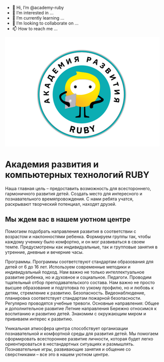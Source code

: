 - 👋 Hi, I’m @academy-ruby
- 👀 I’m interested in ...
- 🌱 I’m currently learning ...
- 💞️ I’m looking to collaborate on ...
- 📫 How to reach me ...

 ![Академия развития и компьютерных технологий RUBY](/assets/images/rubyacademy-logo.png)
# Академия развития и компьютерных технологий RUBY
Наша главная цель – предоставить возможность для всестороннего, гармоничного развития детей. Создать место для интересного и познавательного времяпровождения. 
С нами ребята учатся, раскрывают творческий потенциал, находят друзей.

## Мы ждем вас в нашем уютном центре
Помогаем подобрать направления развития в соответствии с возрастом и наклонностями ребенка. Формируем группы так, чтобы каждому ученику было комфортно, и он мог развиваться в своем темпе. Предусмотрены как индивидуальные, так и групповые занятия в утренние, дневные и вечерние часы.

Программы. Программы соответствуют стандартам образования для детей от 6 до 16 лет. Используем современные методики и индивидуальный подход. Нам важно не только интеллектуальное развитие ребенка, но и духовное и социальное.
Педагоги. Проводим тщательный отбор преподавательского состава. Нам важно не просто высшее образование и подготовка по узкому профилю, но и любовь к детям, стремление к развитию.
Безопасность. Видеонаблюдение, планировка соответствует стандартам пожарной безопасности. Регулярно проводятся учебные тревоги.
Основные направления:
Общее и дополнительное развитие
Летние направления
Бережно относимся к воспитанию и развитию детей. Знакомим с окружающим миром и прививаем интерес к развитию.

Уникальная атмосфера центра способствует организации познавательной и комфортной среды для развития детей. Мы помогаем сформировать всестороннее развитие личности, которая будет легко ориентироваться в нестандартных ситуациях и размышлять. Познавательные игры, развивающие занятия и общение со сверстниками – все это в нашем уютном центре.

<!---
academy-ruby/academy-ruby is a ✨ special ✨ repository because its `README.md` (this file) appears on your GitHub profile.
You can click the Preview link to take a look at your changes.
--->
